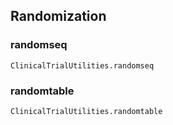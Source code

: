 ## Randomization

### randomseq
```@docs
ClinicalTrialUtilities.randomseq
```

### randomtable
```@docs
ClinicalTrialUtilities.randomtable
```
